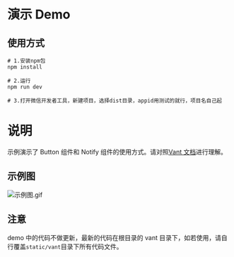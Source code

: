 # 演示 Demo

## 使用方式

```
# 1.安装npm包
npm install

# 2.运行
npm run dev

# 3.打开微信开发者工具，新建项目，选择dist目录，appid用测试的就行，项目名自己起
```

# 说明

示例演示了 Button 组件和 Notify 组件的使用方式。请对照[Vant 文档](https://youzan.github.io/vant-weapp/#/notify)进行理解。

## 示例图

![示例图.gif](https://i.loli.net/2018/09/02/5b8aca4203895.gif)

## 注意

demo 中的代码不做更新，最新的代码在根目录的 vant 目录下，如若使用，请自行覆盖`static/vant`目录下所有代码文件。
